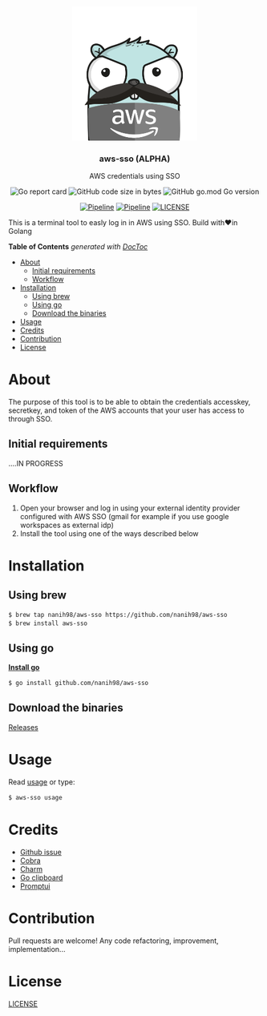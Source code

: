 <p align="center" >
  <img src="logo.png" alt="logo" width="250"/>
  <h3 align="center">aws-sso (ALPHA)</h3>
  <p align="center">AWS credentials using SSO</p>
</p>

<p align="center" >
  <img alt="Go report card" src="https://goreportcard.com/badge/github.com/nanih98/aws-sso">
  <img alt="GitHub code size in bytes" src="https://img.shields.io/github/languages/code-size/nanih98/aws-sso">
  <img alt="GitHub go.mod Go version" src="https://img.shields.io/github/go-mod/go-version/nanih98/aws-sso">
</p>

<p align="center" >
<a href="https://github.com/nanih98/aws-sso/actions/workflows/releases.yml"><img alt="Pipeline" src="https://github.com/nanih98/aws-sso/actions/workflows/releases.yml/badge.svg"></a>
<a href="https://github.com/nanih98/aws-sso/actions/workflows/lint.yml"><img alt="Pipeline" src="https://github.com/nanih98/aws-sso/actions/workflows/lint.yml/badge.svg"></a>
<a href="/LICENSE"><img alt="LICENSE" src="https://img.shields.io/github/license/nanih98/aws-sso"></a>
</p>

This is a terminal tool to easly log in in AWS using SSO. Build with❤️in Golang

<!-- START doctoc generated TOC please keep comment here to allow auto update -->
<!-- DON'T EDIT THIS SECTION, INSTEAD RE-RUN doctoc TO UPDATE -->
**Table of Contents**  *generated with [DocToc](https://github.com/thlorenz/doctoc)*

- [About](#about)
  - [Initial requirements](#initial-requirements)
  - [Workflow](#workflow)
- [Installation](#installation)
  - [Using brew](#using-brew)
  - [Using go](#using-go)
  - [Download the binaries](#download-the-binaries)
- [Usage](#usage)
- [Credits](#credits)
- [Contribution](#contribution)
- [License](#license)

<!-- END doctoc generated TOC please keep comment here to allow auto update -->

# About
The purpose of this tool is to be able to obtain the credentials accesskey, secretkey, and token of the AWS accounts that your user has access to through SSO.

## Initial requirements
....IN PROGRESS

## Workflow

1. Open your browser and log in using your external identity provider configured with AWS SSO (gmail for example if you use google workspaces as external idp)
2. Install the tool using one of the ways described below

# Installation

## Using brew

```bash
$ brew tap nanih98/aws-sso https://github.com/nanih98/aws-sso
$ brew install aws-sso
```

## Using go

**[Install go](https://go.dev/doc/install)**

```bash
$ go install github.com/nanih98/aws-sso
```

## Download the binaries

[Releases](https://github.com/nanih98/aws-sso/releases)

# Usage

Read [usage](./docs/usage.md) or type:

```bash
$ aws-sso usage
```

# Credits 

- [Github issue](https://github.com/aws/aws-sdk-go-v2/issues/1222)
- [Cobra](https://github.com/spf13/cobra)
- [Charm](https://charm.sh/)
- [Go clipboard](https://github.com/golang-design/clipboard)
- [Promptui](https://github.com/manifoldco/promptui)

# Contribution

Pull requests are welcome! Any code refactoring, improvement, implementation...

# License

[LICENSE](./LICENSE)